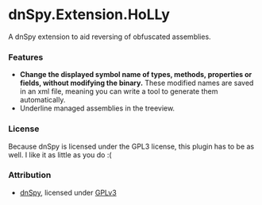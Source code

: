 dnSpy.Extension.HoLLy
=====================

A dnSpy extension to aid reversing of obfuscated assemblies.

### Features
- **Change the displayed symbol name of types, methods, properties or fields, without modifying the binary.** These modified names are saved in an xml file, meaning you can write a tool to generate them automatically.
- Underline managed assemblies in the treeview.

### License
Because dnSpy is licensed under the GPL3 license, this plugin has to be as well. I like it as little as you do :(

### Attribution
- [dnSpy](https://github.com/0xd4d/dnSpy), licensed under [GPLv3](https://github.com/0xd4d/dnSpy/blob/master/dnSpy/dnSpy/LicenseInfo/LICENSE.txt)